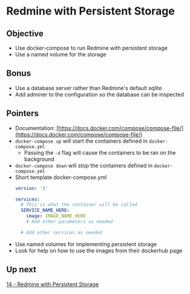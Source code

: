 # Redmine with Persistent Storage

## Objective

* Use docker-compose to run Redmine with persistent storage
* Use a named volume for the storage

## Bonus

* Use a database server rather than Redmine's default sqlite
* Add adminer to the configuration so the database can be inspected

## Pointers

* Documentation: [https://docs.docker.com/compose/compose-file/](https://docs.docker.com/compose/compose-file/)
* `docker-compose up` will start the containers defined in `docker-compose.yml`
    * Passing the `-d` flag will cause the containers to be ran on the background
* `docker-compose down` will stop the containers defined in `docker-compose.yml`
* Short template docker-compose.yml
    ```yml
    version: '3'

    services:
      # This is what the container will be called
      SERVICE_NAME_HERE:
        image: IMAGE_NAME_HERE
        # Add other parameters as needed
    
      # Add other services as needed
    ```
* Use named volumes for implementing persistent storage
* Look for help on how to use the images from their dockerhub page

## Up next

[14 - Redmine with Persistent Storage](../14-RedmineWithPersistentStorage/README.md)
